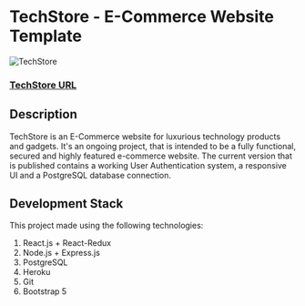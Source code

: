 # TechStore - E-Commerce Website Template

![TechStore](https://alonilk2.github.io/map1/techstore.jpg)


### [TechStore URL](http://techstore1.herokuapp.com/)


## Description
TechStore is an E-Commerce website for luxurious technology products and gadgets.
It's an ongoing project, that is intended to be a fully functional, secured and highly featured e-commerce website.
The current version that is published contains a working User Authentication system, a responsive UI and a PostgreSQL database connection.

## Development Stack
This project made using the following technologies:

1) React.js + React-Redux
2) Node.js + Express.js
3) PostgreSQL
4) Heroku
5) Git
6) Bootstrap 5

